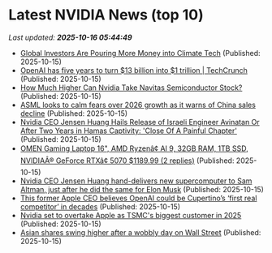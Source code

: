# Latest NVIDIA News (top 10)
_Last updated: **2025-10-16 05:44:49**_

- [Global Investors Are Pouring More Money into Climate Tech](https://financialpost.com/pmn/business-pmn/global-investors-are-pouring-more-money-into-climate-tech) (Published: 2025-10-15)
- [OpenAI has five years to turn $13 billion into $1 trillion | TechCrunch](https://techcrunch.com/2025/10/14/openai-has-five-years-to-turn-13-billion-into-1-trillion/) (Published: 2025-10-15)
- [How Much Higher Can Nvidia Take Navitas Semiconductor Stock?](https://biztoc.com/x/a2e18b6512dad3e6) (Published: 2025-10-15)
- [ASML looks to calm fears over 2026 growth as it warns of China sales decline](https://www.cnbc.com/2025/10/15/asml-q3-earnings-report.html) (Published: 2025-10-15)
- [Nvidia CEO Jensen Huang Hails Release of Israeli Engineer Avinatan Or After Two Years in Hamas Captivity: 'Close Of A Painful Chapter'](https://biztoc.com/x/05bab7910cd1af2d) (Published: 2025-10-15)
- [OMEN Gaming Laptop 16", AMD Ryzenâ¢ AI 9, 32GB RAM, 1TB SSD, NVIDIAÂ® GeForce RTXâ¢ 5070 $1189.99 (2 replies)](https://slickdeals.net/f/18701470-omen-gaming-laptop-16-amd-ryzen-ai-9-32gb-ram-1tb-ssd-nvidia-geforce-rtx-5070-1189-99) (Published: 2025-10-15)
- [Nvidia CEO Jensen Huang hand-delivers new supercomputer to Sam Altman, just after he did the same for Elon Musk](https://www.livemint.com/companies/people/nvidia-ceo-jensen-huang-hand-delivers-new-supercomputer-dgx-spark-sam-altman-just-after-he-did-the-same-for-elon-musk-11760501673034.html) (Published: 2025-10-15)
- [This former Apple CEO believes OpenAI could be Cupertino’s ‘first real competitor’ in decades](https://indianexpress.com/article/technology/this-former-apple-ceo-believes-openai-could-be-cupertinos-first-real-competitor-in-decades-10307745/) (Published: 2025-10-15)
- [Nvidia set to overtake Apple as TSMC's biggest customer in 2025](https://www.digitimes.com/news/a20251015PD208/tsmc-apple-nvidia-semiconductor-industry-2025.html) (Published: 2025-10-15)
- [Asian shares swing higher after a wobbly day on Wall Street](https://financialpost.com/pmn/asian-shares-swing-higher-after-a-wobbly-day-on-wall-street) (Published: 2025-10-15)
